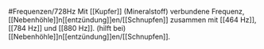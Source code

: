 #Frequenzen/728Hz
Mit [[Kupfer]] (Mineralstoff) verbundene Frequenz, [[Nebenhöhle]]n[[entzündung]]en/[[Schnupfen]] zusammen mit [[464 Hz]], [[784 Hz]] und [[880 Hz]].
(hilft bei) [[Nebenhöhle]]n[[entzündung]]en/[[Schnupfen]].